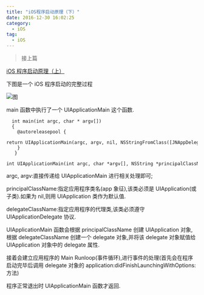 ```yaml
---
title: "iOS程序启动原理（下）"
date: 2016-12-30 16:02:25
category:
  - iOS
tag:
  - iOS
---
```


> 接上篇

[iOS 程序启动原理（上）](/posts/iOS/iOS程序启动原理（上）.html)

下图是一个 iOS 程序启动的完整过程

<!-- ![图](https://upload-images.jianshu.io/upload_images/2076247-1f1b30ddcfcd7ef3.png?imageMogr2/auto-orient/strip%7CimageView2/2/w/1240) -->
<img src="https://upload-images.jianshu.io/upload_images/2076247-1f1b30ddcfcd7ef3.png?imageMogr2/auto-orient/strip%7CimageView2/2/w/1240" referrerPolicy="no-referrer" alt="图">

main 函数中执行了一个 UIApplicationMain 这个函数.

      int main(int argc, char * argv[])
      {    
        @autoreleasepool {        
          return UIApplicationMain(argc, argv, nil, NSStringFromClass([JNAppDelegate class]));    
        }
       }
      int UIApplicationMain(int argc, char *argv[], NSString *principalClassName, NSString *delegateClassName);

argc, argv:直接传递给 UIApplicationMain 进行相关处理即可;

principalClassName:指定应用程序类名(app 象征),该类必须是 UIApplication(或子类).如果为 nil,则用 UIApplication 类作为默认值.

delegateClassName:指定应用程序的代理类,该类必须遵守 UIApplicationDelegate 协议.

UIApplicationMain 函数会根据 principalClassName 创建 UIApplication 对象,根据 delegateClassName 创建一个 delegate 对象,并将该 delegate 对象赋值给 UIApplication 对象中的 delegate 属性.

接着会建立应用程序的 Main Runloop(事件循环),进行事件的处理(首先会在程序启动完毕后调用 delegate 对象的 application:didFinishLaunchingWithOptions:方法)

程序正常退出时 UIApplicationMain 函数才返回.
